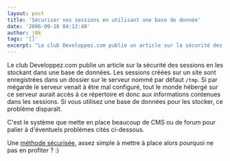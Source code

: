 ```yaml
---
layout: post
title: 'Sécuriser vos sessions en utilisant une base de donnée'
date: '2006-09-16 04:12:40'
author: j0k
tags: '[]'
excerpt: "Le club Developpez.com publie un article sur la sécurité des sessions en les stockant dans une base de données.     \nLes sessions créées sur un site sont enregistrées dans un dossier sur le serveur nommé par défaut /tmp. Si par mégarde le serveur venait à être mal configuré, tout le monde hébergé sur ce serveur aurait accès à ce répertoire et donc aux      …"
---
```


Le club Developpez.com publie un article sur la sécurité des sessions en les stockant dans une base de données.
Les sessions créées sur un site sont enregistrées dans un dossier sur le serveur nommé par défaut `/tmp`. Si par mégarde le serveur venait à être mal configuré, tout le monde hébergé sur ce serveur aurait accès à ce répertoire et donc aux informations contenues dans les sessions.   Si vous utilisez une base de données pour les stocker, ce problème disparaît.

C'est le système que mette en place beaucoup de CMS ou de forum pour palier à d'éventuels problèmes cités ci-dessous.

Une [méthode sécurisée](http://a-pellegrini.developpez.com/tutoriels/php/session-db/), assez simple à mettre à place alors pourquoi ne pas en profiter ? :)

